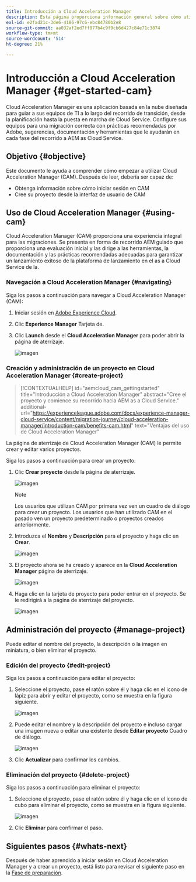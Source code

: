 ```yaml
---
title: Introducción a Cloud Acceleration Manager
description: Esta página proporciona información general sobre cómo utilizar y empezar a utilizar Cloud Acceleration Manager.
exl-id: e2fad21c-3de6-4186-97c6-ebc84780b2e8
source-git-commit: aa032af2ed7ff877b4c9f9cb6d427c84e71c3874
workflow-type: tm+mt
source-wordcount: '514'
ht-degree: 21%

---
```


# Introducción a Cloud Acceleration Manager {#get-started-cam}

Cloud Acceleration Manager es una aplicación basada en la nube diseñada para guiar a sus equipos de TI a lo largo del recorrido de transición, desde la planificación hasta la puesta en marcha de Cloud Service. Configure sus equipos para una migración correcta con prácticas recomendadas por Adobe, sugerencias, documentación y herramientas que le ayudarán en cada fase del recorrido a AEM as Cloud Service.

## Objetivo {#objective}

Este documento le ayuda a comprender cómo empezar a utilizar Cloud Acceleration Manager (CAM). Después de leer, debería ser capaz de:

* Obtenga información sobre cómo iniciar sesión en CAM
* Cree su proyecto desde la interfaz de usuario de CAM

## Uso de Cloud Acceleration Manager {#using-cam}

Cloud Acceleration Manager (CAM) proporciona una experiencia integral para las migraciones. Se presenta en forma de recorrido AEM guiado que proporciona una evaluación inicial y las dirige a las herramientas, la documentación y las prácticas recomendadas adecuadas para garantizar un lanzamiento exitoso de la plataforma de lanzamiento en el as a Cloud Service de la.

### Navegación a Cloud Acceleration Manager {#navigating}

Siga los pasos a continuación para navegar a Cloud Acceleration Manager (CAM):

1. Iniciar sesión en [Adobe Experience Cloud](https://experience.adobe.com).

1. Clic **Experience Manager** Tarjeta de.

1. Clic **Launch** desde el **Cloud Acceleration Manager** para poder abrir la página de aterrizaje.

   ![imagen](/help/journey-migration/cloud-acceleration-manager/assets/cam-1.png)

### Creación y administración de un proyecto en Cloud Acceleration Manager {#create-project}

>[!CONTEXTUALHELP]
>id="aemcloud_cam_gettingstarted"
>title="Introducción a Cloud Acceleration Manager"
>abstract="Cree el proyecto y comience su recorrido hacia AEM as a Cloud Service."
>additional-url="https://experienceleague.adobe.com/docs/experience-manager-cloud-service/content/migration-journey/cloud-acceleration-manager/introduction-cam/benefits-cam.html" text="Ventajas del uso de Cloud Acceleration Manager"

La página de aterrizaje de Cloud Acceleration Manager (CAM) le permite crear y editar varios proyectos.

Siga los pasos a continuación para crear un proyecto:

1. Clic **Crear proyecto** desde la página de aterrizaje.

   ![imagen](/help/journey-migration/cloud-acceleration-manager/assets/cam-2.png)

   >[!NOTE]
   >Los usuarios que utilizan CAM por primera vez ven un cuadro de diálogo para crear un proyecto. Los usuarios que han utilizado CAM en el pasado ven un proyecto predeterminado o proyectos creados anteriormente.

1. Introduzca el **Nombre** y **Descripción** para el proyecto y haga clic en **Crear**.

   ![imagen](/help/journey-migration/cloud-acceleration-manager/assets/cam-3.png)

1. El proyecto ahora se ha creado y aparece en la **Cloud Acceleration Manager** página de aterrizaje.

   ![imagen](/help/journey-migration/cloud-acceleration-manager/assets/cam-landing.png)

1. Haga clic en la tarjeta de proyecto para poder entrar en el proyecto. Se le redirigirá a la página de aterrizaje del proyecto.

   ![imagen](/help/journey-migration/cloud-acceleration-manager/assets/cam-5.png)

## Administración del proyecto {#manage-project}

Puede editar el nombre del proyecto, la descripción o la imagen en miniatura, o bien eliminar el proyecto.

### Edición del proyecto {#edit-project}

Siga los pasos a continuación para editar el proyecto:

1. Seleccione el proyecto, pase el ratón sobre él y haga clic en el icono de lápiz para abrir y editar el proyecto, como se muestra en la figura siguiente.

   ![imagen](/help/journey-migration/cloud-acceleration-manager/assets/cam-4.png)

1. Puede editar el nombre y la descripción del proyecto e incluso cargar una imagen nueva o editar una existente desde **Editar proyecto** Cuadro de diálogo.

   ![imagen](/help/journey-migration/cloud-acceleration-manager/assets/cam-edit.png)

1. Clic **Actualizar** para confirmar los cambios.

### Eliminación del proyecto {#delete-project}

Siga los pasos a continuación para eliminar el proyecto:

1. Seleccione el proyecto, pase el ratón sobre él y haga clic en el icono de cubo para eliminar el proyecto, como se muestra en la figura siguiente.

   ![imagen](/help/journey-migration/cloud-acceleration-manager/assets/cam-4.png)

1. Clic **Eliminar** para confirmar el paso.

## Siguientes pasos {#whats-next}

Después de haber aprendido a iniciar sesión en Cloud Acceleration Manager y a crear un proyecto, está listo para revisar el siguiente paso en la [Fase de preparación](https://experienceleague.adobe.com/docs/experience-manager-cloud-service/content/migration-journey/cloud-acceleration-manager/using-cam/cam-readiness-phase.html).

